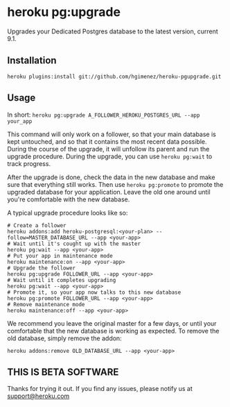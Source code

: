 # heroku pg:upgrade

Upgrades your Dedicated Postgres database to the latest version, current 9.1.

## Installation

    heroku plugins:install git://github.com/hgimenez/heroku-pgupgrade.git

## Usage

In short: `heroku pg:upgrade A_FOLLOWER_HEROKU_POSTGRES_URL --app your_app`

This command will only work on a follower, so that your main database is kept
untouched, and so that it contains the most recent data possible. During the
course of the upgrade, it will unfollow its parent and run the upgrade
procedure. During the upgrade, you can use `heroku pg:wait` to track progress.

After the upgrade is done, check the data in the new database and make sure that
everything still works. Then use `heroku pg:promote` to promote the upgraded
database for your application. Leave the old one around until you're comfortable
with the new database.

A typical upgrade procedure looks like so:

    # Create a follower
    heroku addons:add heroku-postgresql:<your-plan> --follow=MASTER_DATABASE_URL --app <your-app>
    # Wait until it's cought up with the master
    heroku pg:wait --app <your-app>
    # Put your app in maintenance mode
    heroku maintenance:on --app <your-app>
    # Upgrade the follower
    heroku pg:upgrade FOLLOWER_URL --app <your-app>
    # Wait until it completes upgrading
    heroku pg:wait --app <your-app>
    # Promote it, so your app now talks to this new database
    heroku pg:promote FOLLOWER_URL --app <your-app>
    # Remove maintenance mode
    heroku maintenance:off --app <your-app>

We recommend you leave the original master for a few days, or until your comfortable
that the new database is working as expected. To remove the old database, simply remove
the addon:

    heroku addons:remove OLD_DATABASE_URL --app <your-app>

## THIS IS BETA SOFTWARE

Thanks for trying it out. If you find any issues, please notify us at support@heroku.com
